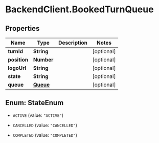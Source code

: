# BackendClient.BookedTurnQueue

## Properties

Name | Type | Description | Notes
------------ | ------------- | ------------- | -------------
**turnId** | **String** |  | [optional] 
**position** | **Number** |  | [optional] 
**logoUrl** | **String** |  | [optional] 
**state** | **String** |  | [optional] 
**queue** | [**Queue**](Queue.md) |  | [optional] 



## Enum: StateEnum


* `ACTIVE` (value: `"ACTIVE"`)

* `CANCELLED` (value: `"CANCELLED"`)

* `COMPLETED` (value: `"COMPLETED"`)




